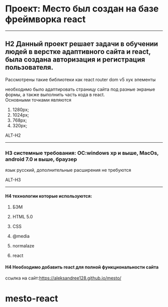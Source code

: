 
# Проект: Место был создан на базе фреймворка react
-------   

## H2 Данный проект решает задачи в обучении людей в верстке адаптивного сайта и react, была создана авторизация и регистрация пользователя.
Рассмотрены такие библиотеки как react router dom v5
хук элементы

необходимо было адаптировать страницу сайта под разные экраные формы, а также выполнить часть кода в react.  
Основными точками являются

1. 1280px;  
2. 1024px;  
3. 768px;  
4. 320px;     

ALT-H2   

-------   

### H3 системные требования: OC:windows xp и выше, MacOs, android 7.0 и выше, браузер   

язык русский, дополнительные расширения не требуются   

ALT-H3   

-------   

#### H4 технологии которые используются:   

1. БЭМ   

2. HTML 5.0   

3. CSS

4. @media 

5. normalaze

6. react

#### H4  Необходимо добавить react для полной функциональности сайта  
ссылка на сайт:https://aleksandree128.github.io/mesto/

# mesto-react
